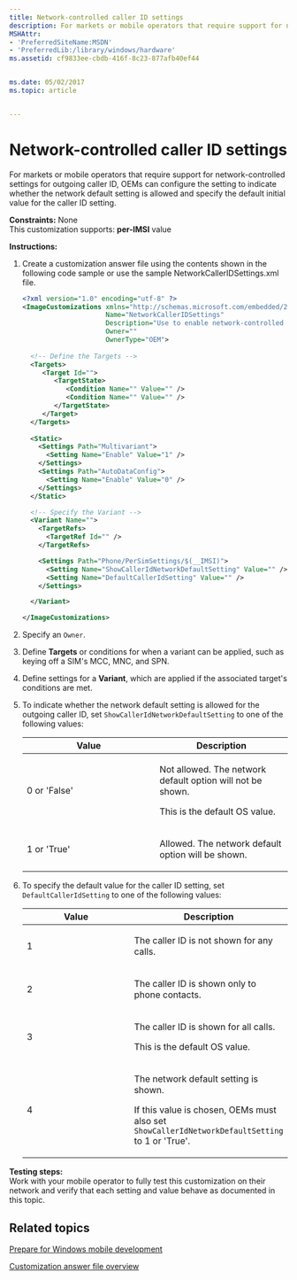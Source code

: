```yaml
---
title: Network-controlled caller ID settings
description: For markets or mobile operators that require support for network-controlled settings for outgoing caller ID, OEMs can configure the setting to indicate whether the network default setting is allowed and specify the default initial value for the caller ID setting.
MSHAttr:
- 'PreferredSiteName:MSDN'
- 'PreferredLib:/library/windows/hardware'
ms.assetid: cf9833ee-cbdb-416f-8c23-877afb40ef44


ms.date: 05/02/2017
ms.topic: article


---
```


# Network-controlled caller ID settings


For markets or mobile operators that require support for network-controlled settings for outgoing caller ID, OEMs can configure the setting to indicate whether the network default setting is allowed and specify the default initial value for the caller ID setting.

<a href="" id="constraints---none"></a>**Constraints:** None  
This customization supports: **per-IMSI** value

<a href="" id="instructions-"></a>**Instructions:**  
1.  Create a customization answer file using the contents shown in the following code sample or use the sample NetworkCallerIDSettings.xml file.

    ```XML
    <?xml version="1.0" encoding="utf-8" ?>  
    <ImageCustomizations xmlns="http://schemas.microsoft.com/embedded/2004/10/ImageUpdate"  
                         Name="NetworkCallerIDSettings"  
                         Description="Use to enable network-controlled settings for outgoing caller ID."  
                         Owner=""  
                         OwnerType="OEM"> 
      
      <!-- Define the Targets --> 
      <Targets>
         <Target Id="">
            <TargetState>
               <Condition Name="" Value="" />
               <Condition Name="" Value="" />
            </TargetState>
         </Target>
      </Targets>
      
      <Static>
        <Settings Path="Multivariant">
          <Setting Name="Enable" Value="1" />
        </Settings>
        <Settings Path="AutoDataConfig">
          <Setting Name="Enable" Value="0" />
        </Settings>
      </Static>

      <!-- Specify the Variant -->
      <Variant Name=""> 
        <TargetRefs>
          <TargetRef Id="" /> 
        </TargetRefs>

        <Settings Path="Phone/PerSimSettings/$(__IMSI)"> 
          <Setting Name="ShowCallerIdNetworkDefaultSetting" Value="" /> 
          <Setting Name="DefaultCallerIdSetting" Value="" />
        </Settings>  

      </Variant>

    </ImageCustomizations>
    ```

2.  Specify an `Owner`.

3.  Define **Targets** or conditions for when a variant can be applied, such as keying off a SIM's MCC, MNC, and SPN.

4.  Define settings for a **Variant**, which are applied if the associated target's conditions are met.

5.  To indicate whether the network default setting is allowed for the outgoing caller ID, set `ShowCallerIdNetworkDefaultSetting` to one of the following values:

    <table>
    <colgroup>
    <col width="50%" />
    <col width="50%" />
    </colgroup>
    <thead>
    <tr class="header">
    <th>Value</th>
    <th>Description</th>
    </tr>
    </thead>
    <tbody>
    <tr class="odd">
    <td><p>0 or 'False'</p></td>
    <td><p>Not allowed. The network default option will not be shown.</p>
    <p>This is the default OS value.</p></td>
    </tr>
    <tr class="even">
    <td><p>1 or 'True'</p></td>
    <td><p>Allowed. The network default option will be shown.</p></td>
    </tr>
    </tbody>
    </table>

     

6.  To specify the default value for the caller ID setting, set `DefaultCallerIdSetting` to one of the following values:

    <table>
    <colgroup>
    <col width="50%" />
    <col width="50%" />
    </colgroup>
    <thead>
    <tr class="header">
    <th>Value</th>
    <th>Description</th>
    </tr>
    </thead>
    <tbody>
    <tr class="odd">
    <td><p>1</p></td>
    <td><p>The caller ID is not shown for any calls.</p></td>
    </tr>
    <tr class="even">
    <td><p>2</p></td>
    <td><p>The caller ID is shown only to phone contacts.</p></td>
    </tr>
    <tr class="odd">
    <td><p>3</p></td>
    <td><p>The caller ID is shown for all calls.</p>
    <p>This is the default OS value.</p></td>
    </tr>
    <tr class="even">
    <td><p>4</p></td>
    <td><p>The network default setting is shown.</p>
    <p>If this value is chosen, OEMs must also set <code>ShowCallerIdNetworkDefaultSetting</code> to 1 or 'True'.</p></td>
    </tr>
    </tbody>
    </table>

     

<a href="" id="testing-steps-"></a>**Testing steps:**  
Work with your mobile operator to fully test this customization on their network and verify that each setting and value behave as documented in this topic.

## Related topics

[Prepare for Windows mobile development](https://docs.microsoft.com/en-us/windows-hardware/manufacture/mobile/preparing-for-windows-mobile-development)

[Customization answer file overview](https://docs.microsoft.com/en-us/windows-hardware/customize/mobile/mcsf/customization-answer-file)
